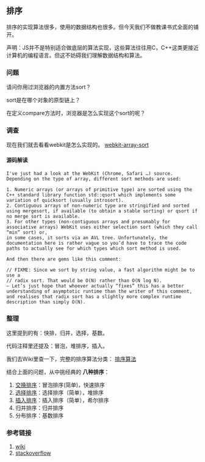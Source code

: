 ## 排序
排序的实现算法很多，使用的数据结构也很多。但今天我们不做教课书式全面的铺开。

声明：JS并不是特别适合做底层的算法实现，这些算法往往用C，C++这类更接近计算机的编程语言。但这不妨碍我们理解数据结构和算法。

### 问题

请问你用过浏览器的内置方法sort？

sort是在哪个对象的原型链上？

在定义compare方法时，浏览器是怎么实现这个sort的呢？

### 调查
现在我们就去看看webkit是怎么实现的。
[webkit-array-sort](https://trac.webkit.org/browser/trunk/Source/JavaScriptCore/runtime/ArrayPrototype.cpp?rev=138530#L647)

#### 源码解读
```
I've just had a look at the WebKit (Chrome, Safari …) source. Depending on the type of array, different sort methods are used:

1. Numeric arrays (or arrays of primitive type) are sorted using the C++ standard library function std::qsort which implements some variation of quicksort (usually introsort).
2. Contiguous arrays of non-numeric type are stringified and sorted using mergesort, if available (to obtain a stable sorting) or qsort if no merge sort is available.
3. For other types (non-contiguous arrays and presumably for associative arrays) WebKit uses either selection sort (which they call “min” sort) or,
in some cases, it sorts via an AVL tree. Unfortunately, the documentation here is rather vague so you’d have to trace the code paths to actually see for which types which sort method is used.

And then there are gems like this comment:

// FIXME: Since we sort by string value, a fast algorithm might be to use a
// radix sort. That would be O(N) rather than O(N log N).
– Let’s just hope that whoever actually “fixes” this has a better understanding of asymptotic runtime than the writer of this comment, and realises that radix sort has a slightly more complex runtime description than simply O(N).
```

### 整理
这里提到的有：快排，归并，选择，基数。

代码注释里还提及：冒泡，堆排序，插入。

我们去Wiki里查一下，完整的排序算法分类：
[排序算法](https://zh.wikipedia.org/wiki/%E6%8E%92%E5%BA%8F%E7%AE%97%E6%B3%95#%E4%B8%8D%E7%A9%A9%E5%AE%9A%E7%9A%84%E6%8E%92%E5%BA%8F)

结合上面的问题，从中挑经典的 **八种排序**：

1. [交换排序](doc/sort-exchange.md)：冒泡排序(简单)，快速排序
2. [选择排序](doc/sort-selection.md)：选择排序（简单），堆排序
3. [插入排序](doc/sort-insertion.md)：插入排序（简单），希尔排序
4. 归并排序：归并排序
5. 分布排序：基数排序

### 参考链接
1. [wiki](https://en.wikipedia.org/wiki/Sorting_algorithm)
2. [stackoverflow](https://stackoverflow.com/questions/234683/javascript-array-sort-implementation)